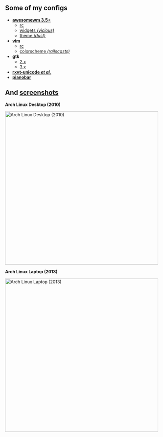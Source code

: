 Some of my configs
------------

* [**awesomewm 3.5+**](.config/awesome)
    * [rc](.config/awesome/rc.lua)
    * [widgets _(vicious)_](.config/awesome/wi.lua)
    * [theme _(dust)_](.config/awesome/themes/dust/theme.lua)
* [**vim**](.vim)
    * [rc](.vim/vimrc)
    * [colorscheme _(railscasts)_](.vim/colors/railscasts.vim)
* **gtk**
    * [2.x](.gtkrc.mine)
    * [3.x](.config/gtk-3.0/settings.ini)
* [**rxvt-unicode _et al._**](.Xdefaults)
* [**pianobar**](.config/pianobar)

And [screenshots](screenshots)
------------

**Arch Linux Desktop (2010)**

<a href="https://github.com/tdy/dots/raw/master/screenshots/awesome_20100113_1680x1050.png"><img src="screenshots/awesome_20100113_1680x1050.png" width="500" alt="Arch Linux Desktop (2010)" /></a>

**Arch Linux Laptop (2013)**

<a href="https://github.com/tdy/dots/raw/master/screenshots/awesome_20130301_2880x1800.png"><img src="screenshots/awesome_20130301_2880x1800.png" width="500" alt="Arch Linux Laptop (2013)" /></a>
